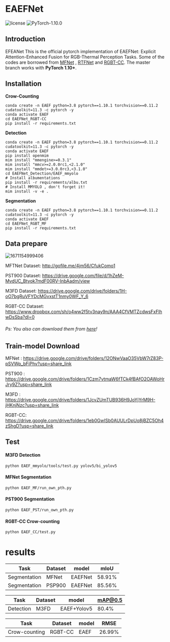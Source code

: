 # EAEFNet

![license](https://img.shields.io/badge/license-MIT-green) ![PyTorch-1.10.0](https://img.shields.io/badge/PyTorch-1.10.0-blue)


## Introduction

EFEANet
This is the official pytorch implementation of EAEFNet: Explicit Attention-Enhanced Fusion for RGB-Thermal Perception Tasks. Some of the codes are borrowed from [MFNet](https://github.com/haqishen/MFNet-pytorch) , [RTFNet](https://github.com/yuxiangsun/RTFNet) and [RGBT-CC](https://github.com/chen-judge/RGBTCrowdCounting). The master branch works with **PyTorch 1.10+**.

## Installation

**Crow-Counting**

```shell
conda create -n EAEF python=3.8 pytorch==1.10.1 torchvision==0.11.2 cudatoolkit=11.3 -c pytorch -y
conda activate EAEF
cd EAEFNet_RGBT-CC
pip install -r requirements.txt
```

**Detection**

```shell
conda create -n EAEF python=3.8 pytorch==1.10.1 torchvision==0.11.2 cudatoolkit=11.3 -c pytorch -y
conda activate EAEF
pip install openmim
mim install "mmengine>=0.3.1"
mim install "mmcv>=2.0.0rc1,<2.1.0"
mim install "mmdet>=3.0.0rc3,<3.1.0"
cd EAEFNet_Detection/EAEF_mmyolo
# Install albumentations
pip install -r requirements/albu.txt
# Install MMYOLO , don't forget it!
mim install -v -e .
```

**Segmentation**

```shell
conda create -n EAEF python=3.8 pytorch==1.10.1 torchvision==0.11.2 cudatoolkit=11.3 -c pytorch -y
conda activate EAEF
cd EAEFNet_RGBT_MF
pip install -r requirements.txt
```

## Data prepare
![1671154999406](https://user-images.githubusercontent.com/45811724/208002737-71390486-a4c7-4f6f-b225-c259acb4e41c.png)


MFTNet Dataset: http://gofile.me/4jm56/CfukComo1

PST900 Dataset: https://drive.google.com/file/d/1hZeM-MvdUC_Btyok7mdF00RV-InbAadm/view

M3FD Dataset: https://drive.google.com/drive/folders/1H-oO7bgRuVFYDcMGvxstT1nmy0WF_Y_6

RGBT-CC Dataset: https://www.dropbox.com/sh/o4ww2f5tv3nay9n/AAA4CfVMTZcdwsFxFlhwDsSba?dl=0

###### Ps: You also can download them from [here](https://drive.google.com/drive/folders/1fqNwaumH0BrcAIvS0ebAjS35LX31Yw4S?usp=share_link)!

## Train-model Download 

MFNet : https://drive.google.com/drive/folders/12ONwVaaO35VbW7rZ83P-pSVWp_bFiPhv?usp=share_link

PST900 : https://drive.google.com/drive/folders/1Czm7vtmaW6fTCk4fBAfO2OAWoHrJry9Z?usp=share_link

M3FD : https://drive.google.com/drive/folders/1JcvZUmTUB936H9JoYjYrM9H-jHKnjNzc?usp=share_link

RGBT-CC: https://drive.google.com/drive/folders/1eb0GwISb0AUULrDpUo8jBZC5Oh4zShgD?usp=share_link


## Test
#### M3FD Detection
```
python EAEF_mmyolo/tools/test.py yolov5/bi_yolov5 
```
#### MFNet Segmentation
```
python EAEF_MF/run_own_pth.py
```
#### PST900 Segmentation
```
python EAEF_PST/run_own_pth.py
```
#### RGBT-CC Crow-counting
```
python EAEF_CC/test.py
```

# results
| Task         | Dataset | model   | mIoU   |
| ------------ | ------- | ------- | ------ |
| Segmentation | MFNet   | EAEFNet | 58.91% |
| Segmentation | PSP900  | EAEFNet | 85.56% |

| Task      | Dataset | model       | mAP@0.5 |
| --------- | ------- | ----------- | ------- |
| Detection | M3FD    | EAEF+Yolov5 | 80.4%   |

| Task          | Dataset | model | RMSE   |
| ------------- | ------- | ----- | ------ |
| Crow-counting | RGBT-CC | EAEF  | 26.99% |




